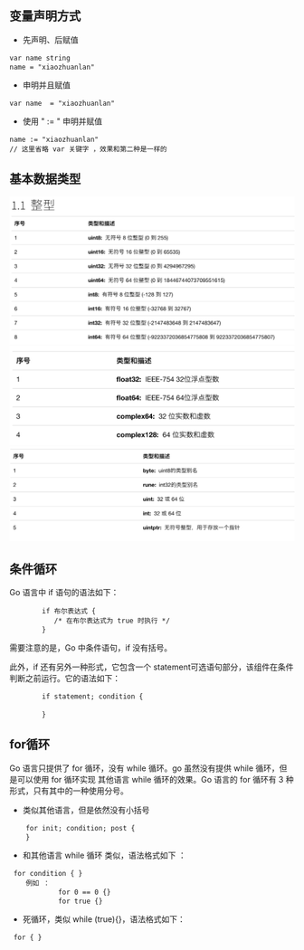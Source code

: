 ## 变量声明方式

* 先声明、后赋值
```
var name string
name = "xiaozhuanlan"
```

* 申明并且赋值
```
var name  = "xiaozhuanlan"
```

* 使用 " := " 申明并赋值
```
name := "xiaozhuanlan"
// 这里省略 var 关键字 ，效果和第二种是一样的
```

## 基本数据类型

![avatar](static/1.png)
![avatar](static/2.png)
![avatar](static/3.png)

## 条件循环

Go 语言中 if 语句的语法如下：
```
        if 布尔表达式 {
           /* 在布尔表达式为 true 时执行 */
        }
```
需要注意的是，Go 中条件语句，if 没有括号。

此外，if 还有另外一种形式，它包含一个 statement可选语句部分，该组件在条件判断之前运行。它的语法如下：
```
        if statement; condition {  

        }
```

## for循环

Go 语言只提供了 for 循环，没有 while 循环。go 虽然没有提供 while 循环，但是可以使用 for 循环实现 其他语言 while 循环的效果。Go 语言的 for 循环有 3 种形式，只有其中的一种使用分号。

* 类似其他语言，但是依然没有小括号
```
    for init; condition; post { 
    }
```

* 和其他语言 while 循环 类似，语法格式如下 ：
```
 for condition { }
    例如 ： 
            for 0 == 0 {}
            for true {}
```

* 死循环，类似 while (true){}，语法格式如下：
```
 for { }
```